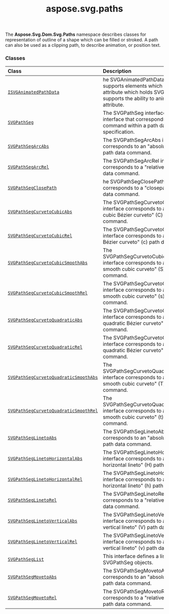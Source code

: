﻿---
title: aspose.svg.paths
second_title: Aspose.SVG for Python via .NET API References
description: 
type: docs
weight: 10
url: /python-net/aspose.svg.paths/
is_root: false
---

The **Aspose.Svg.Dom.Svg.Paths**  namespace describes classes for
representation of outline of a shape which can be filled or stroked.
A path can also be used as a clipping path, to describe animation,
or position text.

### Classes
| Class | Description |
| :- | :- |
| [`ISVGAnimatedPathData`](/svg/python-net/aspose.svg.paths/isvganimatedpathdata) | he SVGAnimatedPathData interface supports elements which have a ‘d’ attribute which holds SVG path data, and supports the ability to animate that attribute. |
| [`SVGPathSeg`](/svg/python-net/aspose.svg.paths/svgpathseg) | The SVGPathSeg interface is a base interface that corresponds to a single command within a path data specification. |
| [`SVGPathSegArcAbs`](/svg/python-net/aspose.svg.paths/svgpathsegarcabs) | The SVGPathSegArcAbs interface corresponds to an "absolute arcto" (A) path data command. |
| [`SVGPathSegArcRel`](/svg/python-net/aspose.svg.paths/svgpathsegarcrel) | The SVGPathSegArcRel interface corresponds to a "relative arcto" (a) path data command. |
| [`SVGPathSegClosePath`](/svg/python-net/aspose.svg.paths/svgpathsegclosepath) | he SVGPathSegClosePath interface corresponds to a "closepath" (z) path data command. |
| [`SVGPathSegCurvetoCubicAbs`](/svg/python-net/aspose.svg.paths/svgpathsegcurvetocubicabs) | The SVGPathSegCurvetoCubicAbs interface corresponds to an "absolute cubic Bézier curveto" (C) path data command. |
| [`SVGPathSegCurvetoCubicRel`](/svg/python-net/aspose.svg.paths/svgpathsegcurvetocubicrel) | The SVGPathSegCurvetoCubicRel interface corresponds to a "relative cubic Bézier curveto" (c) path data command. |
| [`SVGPathSegCurvetoCubicSmoothAbs`](/svg/python-net/aspose.svg.paths/svgpathsegcurvetocubicsmoothabs) | The SVGPathSegCurvetoCubicSmoothAbs interface corresponds to an "absolute smooth cubic curveto" (S) path data command. |
| [`SVGPathSegCurvetoCubicSmoothRel`](/svg/python-net/aspose.svg.paths/svgpathsegcurvetocubicsmoothrel) | The SVGPathSegCurvetoCubicSmoothRel interface corresponds to a "relative smooth cubic curveto" (s) path data command. |
| [`SVGPathSegCurvetoQuadraticAbs`](/svg/python-net/aspose.svg.paths/svgpathsegcurvetoquadraticabs) | The SVGPathSegCurvetoQuadraticAbs interface corresponds to an "absolute quadratic Bézier curveto" (Q) path data command. |
| [`SVGPathSegCurvetoQuadraticRel`](/svg/python-net/aspose.svg.paths/svgpathsegcurvetoquadraticrel) | The SVGPathSegCurvetoQuadraticRel interface corresponds to a "relative quadratic Bézier curveto" (q) path data command. |
| [`SVGPathSegCurvetoQuadraticSmoothAbs`](/svg/python-net/aspose.svg.paths/svgpathsegcurvetoquadraticsmoothabs) | The SVGPathSegCurvetoQuadraticSmoothAbs interface corresponds to an "absolute smooth cubic curveto" (T) path data command. |
| [`SVGPathSegCurvetoQuadraticSmoothRel`](/svg/python-net/aspose.svg.paths/svgpathsegcurvetoquadraticsmoothrel) | The SVGPathSegCurvetoQuadraticSmoothRel interface corresponds to a "relative smooth cubic curveto" (t) path data command. |
| [`SVGPathSegLinetoAbs`](/svg/python-net/aspose.svg.paths/svgpathseglinetoabs) | The SVGPathSegLinetoAbs interface corresponds to an "absolute lineto" (L) path data command. |
| [`SVGPathSegLinetoHorizontalAbs`](/svg/python-net/aspose.svg.paths/svgpathseglinetohorizontalabs) | The SVGPathSegLinetoHorizontalAbs interface corresponds to an "absolute horizontal lineto" (H) path data command. |
| [`SVGPathSegLinetoHorizontalRel`](/svg/python-net/aspose.svg.paths/svgpathseglinetohorizontalrel) | The SVGPathSegLinetoHorizontalRel interface corresponds to a "relative horizontal lineto" (h) path data command. |
| [`SVGPathSegLinetoRel`](/svg/python-net/aspose.svg.paths/svgpathseglinetorel) | The SVGPathSegLinetoRel interface corresponds to a "relative lineto" (l) path data command. |
| [`SVGPathSegLinetoVerticalAbs`](/svg/python-net/aspose.svg.paths/svgpathseglinetoverticalabs) | The SVGPathSegLinetoVerticalAbs interface corresponds to an "absolute vertical lineto" (V) path data command. |
| [`SVGPathSegLinetoVerticalRel`](/svg/python-net/aspose.svg.paths/svgpathseglinetoverticalrel) | The SVGPathSegLinetoVerticalRel interface corresponds to a "relative vertical lineto" (v) path data command. |
| [`SVGPathSegList`](/svg/python-net/aspose.svg.paths/svgpathseglist) | This interface defines a list of SVGPathSeg objects. |
| [`SVGPathSegMovetoAbs`](/svg/python-net/aspose.svg.paths/svgpathsegmovetoabs) | The SVGPathSegMovetoAbs interface corresponds to an "absolute moveto" (M) path data command. |
| [`SVGPathSegMovetoRel`](/svg/python-net/aspose.svg.paths/svgpathsegmovetorel) | The SVGPathSegMovetoRel interface corresponds to a "relative moveto" (m) path data command. |



